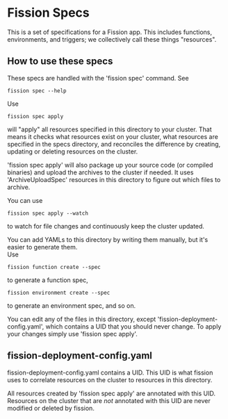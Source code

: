 
Fission Specs
=============

This is a set of specifications for a Fission app.  This includes functions,
environments, and triggers; we collectively call these things "resources".

How to use these specs
----------------------

These specs are handled with the 'fission spec' command.  See 
```shell
fission spec --help
```

Use
```shell
fission spec apply
```
will "apply" all resources specified in this directory to your
cluster. That means it checks what resources exist on your cluster, what resources are
specified in the specs directory, and reconciles the difference by creating, updating or
deleting resources on the cluster.

'fission spec apply' will also package up your source code (or compiled binaries) and
upload the archives to the cluster if needed.  It uses 'ArchiveUploadSpec' resources in
this directory to figure out which files to archive.

You can use 
```shell
fission spec apply --watch
```
to watch for file changes and continuously keep
the cluster updated.

You can add YAMLs to this directory by writing them manually, but it's easier to generate
them.  
Use 
```shell
fission function create --spec
```
to generate a function spec,
```shell
fission environment create --spec
```
to generate an environment spec, and so on.

You can edit any of the files in this directory, except 'fission-deployment-config.yaml',
which contains a UID that you should never change.  To apply your changes simply use
'fission spec apply'.

fission-deployment-config.yaml
------------------------------

fission-deployment-config.yaml contains a UID.  This UID is what fission uses to correlate
resources on the cluster to resources in this directory.

All resources created by 'fission spec apply' are annotated with this UID. Resources on
the cluster that are _not_ annotated with this UID are never modified or deleted by
fission.

